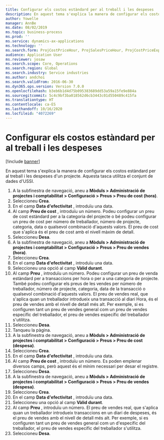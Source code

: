 ```yaml
---
title: Configurar els costos estàndard per al treball i les despeses
description: En aquest tema s'explica la manera de configurar els costos estàndard per al treball i les despeses d'un projecte.
author: Yowelle
manager: AnnBe
ms.date: 08/02/2019
ms.topic: business-process
ms.prod: ''
ms.service: dynamics-ax-applications
ms.technology: ''
ms.search.form: ProjCostPriceHour, ProjSalesPriceHour, ProjCostPriceExpense, ProjSalesPriceCost
audience: Application User
ms.reviewer: josaw
ms.search.scope: Core, Operations
ms.search.region: Global
ms.search.industry: Service industries
ms.author: andchoi
ms.search.validFrom: 2016-06-30
ms.dyn365.ops.version: Version 7.0.0
ms.openlocfilehash: b3eb6b1d4d75b095383689dd53a59a15fe9e884a
ms.sourcegitcommit: 5c4c9bf3ba018562d6cb3443c01d550489c415fa
ms.translationtype: HT
ms.contentlocale: ca-ES
ms.lasthandoff: 10/16/2020
ms.locfileid: "4072269"
---
```

# <a name="configure-standard-costs-for-labor-and-expenses"></a>Configurar els costos estàndard per al treball i les despeses

[!include [banner](../../includes/banner.md)]

En aquest tema s'explica la manera de configurar els costos estàndard per al treball i les despeses d'un projecte. Aquesta tasca utilitza el conjunt de dades d'USSI.

1. A la subfinestra de navegació, aneu a **Mòduls > Administració de projectes i comptabilitat > Configuració > Preus > Preu de cost (hora)**.
2. Seleccioneu **Crea**.
3. En el camp **Data d'efectivitat** , introduïu una data.
4. Al camp **Preu de cost** , introduïu un número. Podeu configurar un preu de cost estàndard per a la categoria del projecte o bé podeu configurar un preu de cost per número de treballador, número de projecte, categoria, data o qualsevol combinació d'aquests valors. El preu de cost que s'aplica és el preu de cost amb el nivell màxim de detall.  
5. Seleccioneu **Desa**.
6. A la subfinestra de navegació, aneu a **Mòduls > Administració de projectes i comptabilitat > Configuració > Preus > Preu de vendes (hora)**.
7. Seleccioneu **Crea**.
8. En el camp **Data d'efectivitat** , introduïu una data.
9. Seleccioneu una opció al camp **Vàlid durant**.
10. Al camp **Preu** , introduïu un número. Podeu configurar un preu de venda estàndard per a transaccions per hora o per a una categoria de projecte. També podeu configurar els preus de les vendes per número de treballador, número de projecte, categoria, data de la transacció o qualsevol combinació d'aquests valors. El preu de vendes real, que s'aplica quan un treballador introdueix una transacció al diari Hora, és el preu de vendes amb el nivell de detall més alt. Per exemple, si es configuren tant un preu de vendes general com un preu de vendes específic del treballador, el preu de vendes específic del treballador s'utilitza.  
11. Seleccioneu **Desa**.
12. Tanqueu la pàgina.
13. A la subfinestra de navegació, aneu a **Mòduls > Administració de projectes i comptabilitat > Configuració > Preus > Preu de cost (despesa)**.
14. Seleccioneu **Crea**.
15. En el camp **Data d'efectivitat** , introduïu una data.
16. Al camp **Preu de cost** , introduïu un número. Es poden emplenar diversos camps, però aquest és el mínim necessari per desar el registre.  
17. Seleccioneu **Desa**.
18. A la subfinestra de navegació, aneu a **Mòduls > Administració de projectes i comptabilitat > Configuració > Preus > Preu de vendes (despesa)**.
19. Seleccioneu **Crea**.
20. En el camp **Data d'efectivitat** , introduïu una data.
21. Seleccioneu una opció al camp **Vàlid durant**.
22. Al camp **Preu** , introduïu un número. El preu de vendes real, que s'aplica quan un treballador introdueix transaccions en un diari de despeses, és el preu de vendes amb el nivell de detall més alt. Per exemple, si es configuren tant un preu de vendes general com un d'específic del treballador, el preu de vendes específic del treballador s'utilitza.  
23. Seleccioneu **Desa**.

